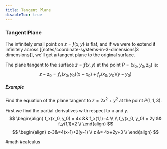 ```yaml
---
title: Tangent Plane
disableToc: true
---
```


### Tangent Plane
The infinitely small point on $z=f(x,y)$ is flat, and if we were to extend it infinitely across [[notes/coordinate-systems-in-3-dimensions|3 dimensions]], we'll get a tangent plane to the original surface.

The plane tangent to the surface $z=f(x,y)$ at the point $P=(x_0,y_0,z_0)$ is:
$$
z-z_0=f_x(x_0,y_0)(x-x_0)+f_y(x_0,y_0)(y-y_0)
$$

##### Example
Find the equation of the plane tangent to $z=2x^2+y^2$ at the point $P(1,1,3)$.

First we find the partial derivatives with respect to $x$ and $y$.
$$
\begin{align}
	f_x(x_0, y_0) = 4x && f_x(1,1)=4 \\
	\\
	f_y(x_0, y_0) = 2y && f_y(1,1)=2 \\
\end{align}
$$
$$
\begin{align}
	z-3&=4(x-1)+2(y-1) \\
	z &= 4x+2y+3 \\
\end{align}
$$

#math #calculus 
